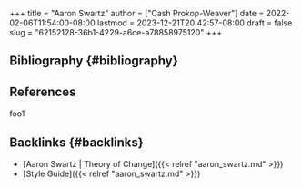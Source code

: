 +++
title = "Aaron Swartz"
author = ["Cash Prokop-Weaver"]
date = 2022-02-06T11:54:00-08:00
lastmod = 2023-12-21T20:42:57-08:00
draft = false
slug = "62152128-36b1-4229-a6ce-a78858975120"
+++

## Bibliography {#bibliography}

## References

<style>.csl-entry{text-indent: -1.5em; margin-left: 1.5em;}</style><div class="csl-bib-body">
</div>

foo1


## Backlinks {#backlinks}

-   [Aaron Swartz | Theory of Change]({{< relref "aaron_swartz.md" >}})
-   [Style Guide]({{< relref "aaron_swartz.md" >}})
